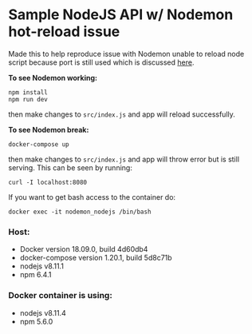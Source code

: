 Sample NodeJS API w/ Nodemon hot-reload issue
==================================

Made this to help reproduce issue with Nodemon unable to reload node script because port is still used which is discussed [here](https://github.com/remy/nodemon/issues/1477).

**To see Nodemon working:**
```
npm install
npm run dev
```
then make changes to `src/index.js` and app will reload successfully.

**To see Nodemon break:**
```
docker-compose up
```
then make changes to `src/index.js`  and app will throw error but is still serving. This can be seen by running:

 `curl -I localhost:8080`

If you want to get bash access to the container do:
```
docker exec -it nodemon_nodejs /bin/bash
```


### **Host:**
- Docker version 18.09.0, build 4d60db4
- docker-compose version 1.20.1, build 5d8c71b
- nodejs v8.11.1
- npm 6.4.1

### **Docker container is using:**
- nodejs v8.11.4
- npm 5.6.0

